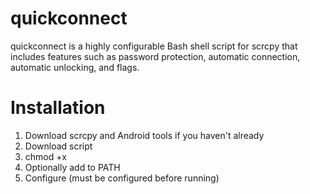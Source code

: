 # quickconnect
quickconnect is a highly configurable Bash shell script for scrcpy that includes features such as password protection, automatic connection, automatic unlocking, and flags.
# Installation
1. Download scrcpy and Android tools if you haven't already
2. Download script
3. chmod +x
4. Optionally add to PATH
5. Configure (must be configured before running)
